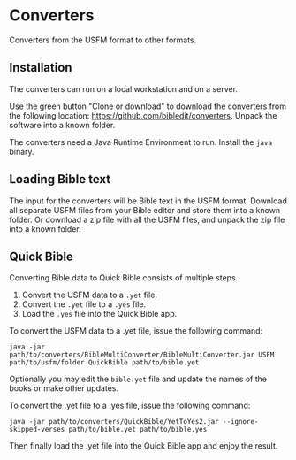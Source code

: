 # Converters

Converters from the USFM format to other formats.

## Installation

The converters can run on a local workstation and on a server.

Use the green button "Clone or download" to download the converters from the following location:
https://github.com/bibledit/converters.
Unpack the software into a known folder.

The converters need a Java Runtime Environment to run.
Install the ```java``` binary.

## Loading Bible text

The input for the converters will be Bible text in the USFM format.
Download all separate USFM files from your Bible editor and store them into a known folder.
Or download a zip file with all the USFM files, and unpack the zip file into a known folder.

## Quick Bible

Converting Bible data to Quick Bible consists of multiple steps.
1. Convert the USFM data to a ```.yet``` file.
2. Convert the ```.yet``` file to a ```.yes``` file.
3. Load the ```.yes``` file into the Quick Bible app.

To convert the USFM data to a .yet file, issue the following command:
```
java -jar path/to/converters/BibleMultiConverter/BibleMultiConverter.jar USFM path/to/usfm/folder QuickBible path/to/bible.yet
```

Optionally you may edit the ```bible.yet``` file and update the names of the books or make other updates.

To convert the .yet file to a .yes file, issue the following command:
```
java -jar path/to/converters/QuickBible/YetToYes2.jar --ignore-skipped-verses path/to/bible.yet path/to/bible.yes
```

Then finally load the .yet file into the Quick Bible app and enjoy the result.
